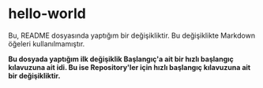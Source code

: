 # hello-world
Bu, README dosyasında yaptığım bir değişikliktir. Bu değişiklikte Markdown öğeleri kullanılmamıştır.

**Bu dosyada yaptığım ilk değişiklik Başlangıç'a ait bir hızlı başlangıç kılavuzuna ait idi. Bu ise Repository'ler için hızlı başlangıç kılavuzuna ait bir değişikliktir.**
